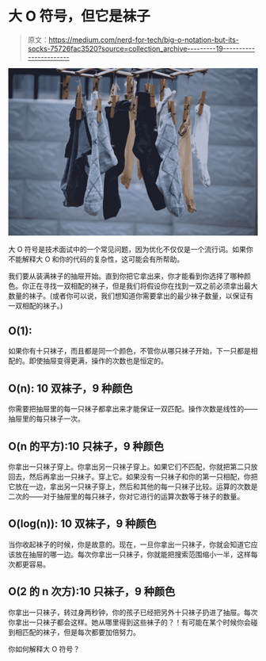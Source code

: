 # 大 O 符号，但它是袜子

> 原文：<https://medium.com/nerd-for-tech/big-o-notation-but-its-socks-75726fac3520?source=collection_archive---------19----------------------->

![](img/bbbd743d5ae6ddaf4e77119a8d61152d.png)

大 O 符号是技术面试中的一个常见问题，因为优化不仅仅是一个流行词。如果你不能解释大 O 和你的代码的复杂性，这可能会有所帮助。

我们要从装满袜子的抽屉开始。直到你把它拿出来，你才能看到你选择了哪种颜色。你正在寻找一双相配的袜子，但是我们将假设你在找到一双之前必须拿出最大数量的袜子。(或者你可以说，我们想知道你需要拿出的最少袜子数量，以保证有一双相配的袜子。)

## O(1):

如果你有十只袜子，而且都是同一个颜色，不管你从哪只袜子开始，下一只都是相配的。即使抽屉变得更满，操作的次数也是恒定的。

## O(n): 10 双袜子，9 种颜色

你需要把抽屉里的每一只袜子都拿出来才能保证一双匹配。操作次数是线性的——抽屉里的每只袜子一次。

## O(n 的平方):10 只袜子，9 种颜色

你拿出一只袜子穿上。你拿出另一只袜子穿上。如果它们不匹配，你就把第二只放回去，然后再拿出一只袜子。穿上它。如果没有一只袜子和你的第一只相配，你把它放在一边，拿出另一只袜子穿上，然后和其他的每一只袜子比较。运算的次数是二次的——对于抽屉里的每只袜子，你对它进行的运算次数等于袜子的数量。

## O(log(n)): 10 双袜子，9 种颜色

当你收起袜子的时候，你是故意的。现在，一旦你拿出一只袜子，你就会知道它应该放在抽屉的哪一边。每次你拿出一只袜子，你就能把搜索范围缩小一半，这样每次都更容易。

## O(2 的 n 次方):10 只袜子，9 种颜色

你拿出一只袜子，转过身两秒钟，你的孩子已经把另外十只袜子扔进了抽屉。每次你拿出一只袜子都会这样。她从哪里得到这些袜子的？！有可能在某个时候你会碰到相匹配的袜子，但是每次都要加倍努力。

你如何解释大 O 符号？